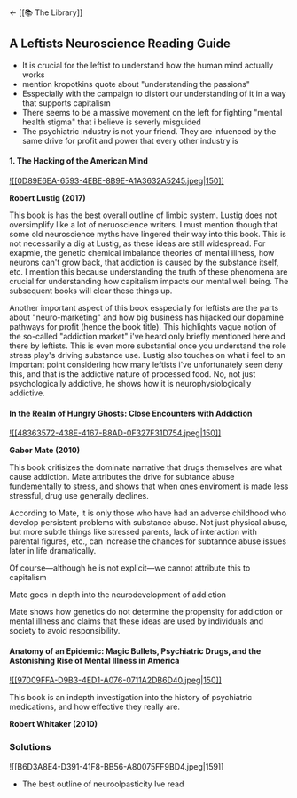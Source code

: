 <- [[📚 The Library]]

## A Leftists Neuroscience Reading Guide

- It is crucial for the leftist to understand how the human mind actually works
- mention kropotkins quote about "understanding the passions"
- Esspecially with the campaign to distort our understanding of it in a way that supports capitalism
- There seems to be a massive movement on the left for fighting "mental health stigma" that i believe is severly misguided
- The psychiatric industry is not your friend. They are infuenced by the same drive for profit and power that every other industry is

#### 1. The Hacking of the American Mind

[ ![[0D89E6EA-6593-4EBE-8B9E-A1A3632A5245.jpeg|150]] ](https://www.amazon.com/gp/aw/d/B01N802BNX/ref=tmm_kin_swatch_0?ie=UTF8&qid=1660413175&sr=8-2)

**Robert Lustig (2017)**

This book is has the best overall outline of limbic system. Lustig does not oversimplify like a lot of neruoscience writers. I must mention though that some old neuroscience myths have lingered their way into this book. This is not necessarily a dig at Lustig, as these ideas are still widespread. For exapmle, the genetic chemical imbalance theories of mental illness, how neurons can't grow back, that addiction is caused by the substance itself, etc. I mention this because understanding the truth of these phenomena are crucial for understanding how capitalism impacts our mental well being. The subsequent books will clear these things up.

Another important aspect of this book esspecially for leftists are the parts about "neuro-marketing" and how big business has hijacked our dopamine pathways for profit (hence the book title). This highlights vague notion of the so-called "addiction market" i've heard only briefly mentioned here and there by leftists. This is even more substantial once you understand the role stress play's driving substance use. Lustig also touches on what i feel to an important point considering how many leftists i've unfortunately seen deny this, and that is the addictive nature of processed food. No, not just psychologically addictive, he shows how it is neurophysiologically addictive.

#### In the Realm of Hungry Ghosts: Close Encounters with Addiction

[ ![[48363572-438E-4167-B8AD-0F327F31D754.jpeg|150]] ](https://www.amazon.com/gp/aw/d/B004ZZMBH6/ref=tmm_kin_swatch_0?ie=UTF8&qid=1666292486&sr=8-1)

**Gabor Mate (2010)**

This book critisizes the dominate narrative that drugs themselves are what cause addiction. Mate attributes the drive for subtance abuse fundementally to stress, and shows that when ones enviroment is made less stressful, drug use generally declines.

According to Mate, it is only those who have had an adverse childhood who develop persistent problems with substance abuse. Not just physical abuse, but more subtle things like stressed parents, lack of interaction with parental figures, etc., can increase the chances for subtannce abuse issues later in life dramatically. 

Of course—although he is not explicit—we cannot attribute this to capitalism

Mate goes in depth into the neurodevelopment of addiction

Mate shows how genetics do not determine the propensity for addiction or mental illness and claims that these ideas are used by individuals and society to avoid responsibility.

#### Anatomy of an Epidemic: Magic Bullets, Psychiatric Drugs, and the Astonishing Rise of Mental Illness in America

[ ![[97009FFA-D9B3-4ED1-A076-0711A2DB6D40.jpeg|150]] ](https://www.amazon.com/gp/aw/d/B0036S4EGE/ref=tmm_kin_swatch_0?ie=UTF8&qid=1666045897&sr=8-1)

This book is an indepth investigation into the history of psychiatric medications, and how effective they really are. 

**Robert Whitaker (2010)**

### Solutions

![[B6D3A8E4-D391-41F8-BB56-A80075FF9BD4.jpeg|159]]

- The best outline of neuroolpasticity Ive read